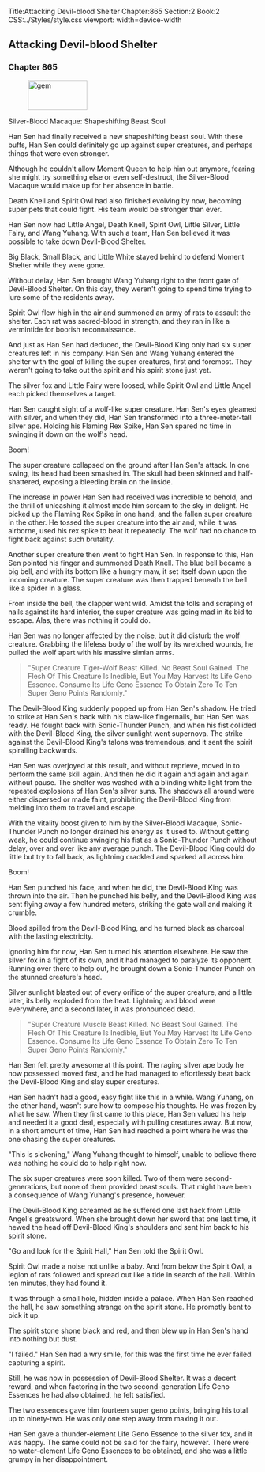 Title:Attacking Devil-blood Shelter 
Chapter:865 
Section:2 
Book:2 
CSS:../Styles/style.css 
viewport: width=device-width
  
## Attacking Devil-blood Shelter
### Chapter 865 
<figure>
	<img src="../Images/gem.gif" alt="gem" id="gem" width="120" height="60" />
</figure>
  

  
  Silver-Blood Macaque: Shapeshifting Beast Soul

Han Sen had finally received a new shapeshifting beast soul. With these buffs, Han Sen could definitely go up against super creatures, and perhaps things that were even stronger.

Although he couldn't allow Moment Queen to help him out anymore, fearing she might try something else or even self-destruct, the Silver-Blood Macaque would make up for her absence in battle.

Death Knell and Spirit Owl had also finished evolving by now, becoming super pets that could fight. His team would be stronger than ever.

Han Sen now had Little Angel, Death Knell, Spirit Owl, Little Silver, Little Fairy, and Wang Yuhang. With such a team, Han Sen believed it was possible to take down Devil-Blood Shelter.

Big Black, Small Black, and Little White stayed behind to defend Moment Shelter while they were gone.

Without delay, Han Sen brought Wang Yuhang right to the front gate of Devil-Blood Shelter. On this day, they weren't going to spend time trying to lure some of the residents away.

Spirit Owl flew high in the air and summoned an army of rats to assault the shelter. Each rat was sacred-blood in strength, and they ran in like a vermintide for boorish reconnaissance.

And just as Han Sen had deduced, the Devil-Blood King only had six super creatures left in his company. Han Sen and Wang Yuhang entered the shelter with the goal of killing the super creatures, first and foremost. They weren't going to take out the spirit and his spirit stone just yet.

The silver fox and Little Fairy were loosed, while Spirit Owl and Little Angel each picked themselves a target.

Han Sen caught sight of a wolf-like super creature. Han Sen's eyes gleamed with silver, and when they did, Han Sen transformed into a three-meter-tall silver ape. Holding his Flaming Rex Spike, Han Sen spared no time in swinging it down on the wolf's head.

Boom!

The super creature collapsed on the ground after Han Sen's attack. In one swing, its head had been smashed in. The skull had been skinned and half-shattered, exposing a bleeding brain on the inside.

The increase in power Han Sen had received was incredible to behold, and the thrill of unleashing it almost made him scream to the sky in delight. He picked up the Flaming Rex Spike in one hand, and the fallen super creature in the other. He tossed the super creature into the air and, while it was airborne, used his rex spike to beat it repeatedly. The wolf had no chance to fight back against such brutality.

Another super creature then went to fight Han Sen. In response to this, Han Sen pointed his finger and summoned Death Knell. The blue bell became a big bell, and with its bottom like a hungry maw, it set itself down upon the incoming creature. The super creature was then trapped beneath the bell like a spider in a glass.

From inside the bell, the clapper went wild. Amidst the tolls and scraping of nails against its hard interior, the super creature was going mad in its bid to escape. Alas, there was nothing it could do.

Han Sen was no longer affected by the noise, but it did disturb the wolf creature. Grabbing the lifeless body of the wolf by its wretched wounds, he pulled the wolf apart with his massive simian arms.

> "Super Creature Tiger-Wolf Beast Killed. No Beast Soul Gained. The Flesh Of This Creature Is Inedible, But You May Harvest Its Life Geno Essence. Consume Its Life Geno Essence To Obtain Zero To Ten Super Geno Points Randomly."

The Devil-Blood King suddenly popped up from Han Sen's shadow. He tried to strike at Han Sen's back with his claw-like fingernails, but Han Sen was ready. He fought back with Sonic-Thunder Punch, and when his fist collided with the Devil-Blood King, the silver sunlight went supernova. The strike against the Devil-Blood King's talons was tremendous, and it sent the spirit spiralling backwards.

Han Sen was overjoyed at this result, and without reprieve, moved in to perform the same skill again. And then he did it again and again and again without pause. The shelter was washed with a blinding white light from the repeated explosions of Han Sen's silver suns. The shadows all around were either dispersed or made faint, prohibiting the Devil-Blood King from melding into them to travel and escape.

With the vitality boost given to him by the Silver-Blood Macaque, Sonic-Thunder Punch no longer drained his energy as it used to. Without getting weak, he could continue swinging his fist as a Sonic-Thunder Punch without delay, over and over like any average punch. The Devil-Blood King could do little but try to fall back, as lightning crackled and sparked all across him.

Boom!

Han Sen punched his face, and when he did, the Devil-Blood King was thrown into the air. Then he punched his belly, and the Devil-Blood King was sent flying away a few hundred meters, striking the gate wall and making it crumble.

Blood spilled from the Devil-Blood King, and he turned black as charcoal with the lasting electricity.

Ignoring him for now, Han Sen turned his attention elsewhere. He saw the silver fox in a fight of its own, and it had managed to paralyze its opponent. Running over there to help out, he brought down a Sonic-Thunder Punch on the stunned creature's head.

Silver sunlight blasted out of every orifice of the super creature, and a little later, its belly exploded from the heat. Lightning and blood were everywhere, and a second later, it was pronounced dead.

> "Super Creature Muscle Beast Killed. No Beast Soul Gained. The Flesh Of This Creature Is Inedible, But You May Harvest Its Life Geno Essence. Consume Its Life Geno Essence To Obtain Zero To Ten Super Geno Points Randomly."

Han Sen felt pretty awesome at this point. The raging silver ape body he now possessed moved fast, and he had managed to effortlessly beat back the Devil-Blood King and slay super creatures.

Han Sen hadn't had a good, easy fight like this in a while. Wang Yuhang, on the other hand, wasn't sure how to compose his thoughts. He was frozen by what he saw. When they first came to this place, Han Sen valued his help and needed it a good deal, especially with pulling creatures away. But now, in a short amount of time, Han Sen had reached a point where he was the one chasing the super creatures.

"This is sickening," Wang Yuhang thought to himself, unable to believe there was nothing he could do to help right now.

The six super creatures were soon killed. Two of them were second-generations, but none of them provided beast souls. That might have been a consequence of Wang Yuhang's presence, however.

The Devil-Blood King screamed as he suffered one last hack from Little Angel's greatsword. When she brought down her sword that one last time, it hewed the head off Devil-Blood King's shoulders and sent him back to his spirit stone.

"Go and look for the Spirit Hall," Han Sen told the Spirit Owl.

Spirit Owl made a noise not unlike a baby. And from below the Spirit Owl, a legion of rats followed and spread out like a tide in search of the hall. Within ten minutes, they had found it.

It was through a small hole, hidden inside a palace. When Han Sen reached the hall, he saw something strange on the spirit stone. He promptly bent to pick it up.

The spirit stone shone black and red, and then blew up in Han Sen's hand into nothing but dust.

"I failed." Han Sen had a wry smile, for this was the first time he ever failed capturing a spirit.

Still, he was now in possession of Devil-Blood Shelter. It was a decent reward, and when factoring in the two second-generation Life Geno Essences he had also obtained, he felt satisfied.

The two essences gave him fourteen super geno points, bringing his total up to ninety-two. He was only one step away from maxing it out.

Han Sen gave a thunder-element Life Geno Essence to the silver fox, and it was happy. The same could not be said for the fairy, however. There were no water-element Life Geno Essences to be obtained, and she was a little grumpy in her disappointment.
